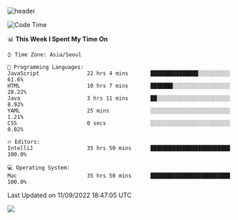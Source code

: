 ![header](https://capsule-render.vercel.app/api?type=Egg&color=timeAuto&height=300&section=header&text=PoPo&fontSize=90&animation=fadeIn)

  <!--START_SECTION:waka-->
![Code Time](http://img.shields.io/badge/Code%20Time-122%20hrs%2052%20mins-blue)

📊 **This Week I Spent My Time On** 

```text
⌚︎ Time Zone: Asia/Seoul

💬 Programming Languages: 
JavaScript               22 hrs 4 mins       ███████████████░░░░░░░░░░   61.6% 
HTML                     10 hrs 7 mins       ███████░░░░░░░░░░░░░░░░░░   28.22% 
Java                     3 hrs 11 mins       ██░░░░░░░░░░░░░░░░░░░░░░░   8.92% 
YAML                     25 mins             ░░░░░░░░░░░░░░░░░░░░░░░░░   1.21% 
CSS                      0 secs              ░░░░░░░░░░░░░░░░░░░░░░░░░   0.02%

🔥 Editors: 
IntelliJ                 35 hrs 50 mins      █████████████████████████   100.0%

💻 Operating System: 
Mac                      35 hrs 50 mins      █████████████████████████   100.0%

```


 Last Updated on 11/09/2022 18:47:05 UTC
<!--END_SECTION:waka-->



<img src="https://capsule-render.vercel.app/api?type=Egg&color=timeAuto&height=300&section=footer&text=PoPo&fontSize=90&animation=fadeIn&reversal=true" />
